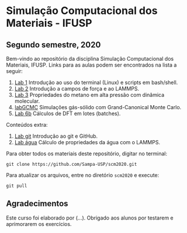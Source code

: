 # Simulação Computacional dos Materiais - IFUSP
## Segundo semestre, 2020

Bem-vindo ao repositório da disciplina Simulação Computacional dos Materiais, IFUSP. Links para as aulas podem ser encontrados na lista a seguir:

1. [Lab 1](./lab1) Introdução ao uso do terminal (Linux) e scripts em bash/shell.
2. [Lab 2](./lab2) Introdução a campos de força e ao LAMMPS.
3. [Lab 3](./lab3) Propriedades do metano em alta pressão com dinâmica molecular.
4. [labGCMC](./labGCMC) Simulações gás-sólido com Grand-Canonical Monte Carlo.
5. [Lab 6b](./lab6b) Cálculos de DFT em lotes (batches).

Conteúdos extra:

1. [Lab git](./extra/labgit) Introdução ao git e GitHub.
1. [Lab água](./extra/labWater) Cálculo de propriedades da água com o LAMMPS.

Para obter todos os materiais deste repositório, digitar no terminal:

`git clone https://github.com/Sampa-USP/scm2020.git`

Para atualizar os arquivos, entre no diretório `scm2020` e execute:

`git pull`


## Agradecimentos

Este curso foi elaborado por (...). Obrigado aos alunos por testarem e aprimorarem os exercícios.
